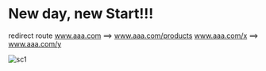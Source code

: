 # New day, new Start!!!
redirect route
www.aaa.com ==> www.aaa.com/products
www.aaa.com/x ==> www.aaa.com/y

![sc1](https://user-images.githubusercontent.com/18744289/43645291-69f62b76-96ff-11e8-8d84-a4d26ea02722.PNG)
